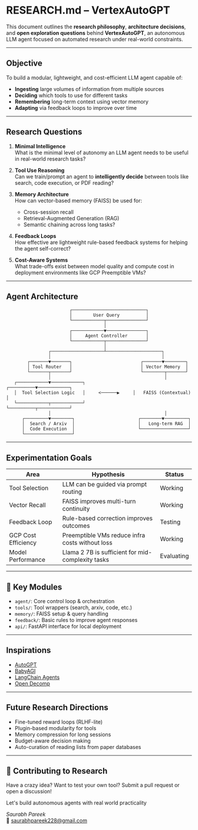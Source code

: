 # RESEARCH.md – VertexAutoGPT

This document outlines the **research philosophy**, **architecture decisions**, and **open exploration questions** behind **VertexAutoGPT**, an autonomous LLM agent focused on automated research under real-world constraints.

---

## Objective

To build a modular, lightweight, and cost-efficient LLM agent capable of:

- **Ingesting** large volumes of information from multiple sources
- **Deciding** which tools to use for different tasks
- **Remembering** long-term context using vector memory
- **Adapting** via feedback loops to improve over time

---

## Research Questions

1. **Minimal Intelligence**  
   What is the minimal level of autonomy an LLM agent needs to be useful in real-world research tasks?

2. **Tool Use Reasoning**  
   Can we train/prompt an agent to **intelligently decide** between tools like search, code execution, or PDF reading?

3. **Memory Architecture**  
   How can vector-based memory (FAISS) be used for:
   - Cross-session recall
   - Retrieval-Augmented Generation (RAG)
   - Semantic chaining across long tasks?

4. **Feedback Loops**  
   How effective are lightweight rule-based feedback systems for helping the agent self-correct?

5. **Cost-Aware Systems**  
   What trade-offs exist between model quality and compute cost in deployment environments like GCP Preemptible VMs?

---

## Agent Architecture

```
                        ┌────────────────────────────┐
                        │        User Query          │
                        └────────────┬───────────────┘
                                     │
                        ┌────────────▼───────────────┐
                        │     Agent Controller       │
                        └────────────┬───────────────┘
                                     │
                ┌────────────────────┴─────────────────────┐
                │                                          │
        ┌───────▼───────┐                          ┌───────▼────────┐
        │ Tool Router   │                          │ Vector Memory  │
        └───────┬───────┘                          └────────┬───────┘
                │                                           │
   ┌────────────▼────────────┐                  ┌──────────▼────────────┐
   │  Tool Selection Logic   │     <──────▶     │   FAISS (Contextual)  │
   └────────────┬────────────┘                  └──────────┬────────────┘
                │                                           │
      ┌─────────▼────────┐                        ┌────────▼─────────┐
      │  Search / Arxiv  │                        │   Long-term RAG  │
      │  Code Execution  │                        └──────────────────┘
      └──────────────────┘

```

---

## Experimentation Goals

| Area                | Hypothesis                                         | Status     |
|---------------------|----------------------------------------------------|------------|
| Tool Selection      | LLM can be guided via prompt routing               |  Working |
| Vector Recall       | FAISS improves multi-turn continuity               |  Working |
| Feedback Loop       | Rule-based correction improves outcomes            |  Testing |
| GCP Cost Efficiency | Preemptible VMs reduce infra costs without loss    |  Working |
| Model Performance   | Llama 2 7B is sufficient for mid-complexity tasks  |  Evaluating |

---

## 📂 Key Modules

- `agent/`: Core control loop & orchestration
- `tools/`: Tool wrappers (search, arxiv, code, etc.)
- `memory/`: FAISS setup & query handling
- `feedback/`: Basic rules to improve agent responses
- `api/`: FastAPI interface for local deployment

---

## Inspirations

- [AutoGPT](https://github.com/Torantulino/Auto-GPT)
- [BabyAGI](https://github.com/yoheinakajima/babyagi)
- [LangChain Agents](https://docs.langchain.com/docs/components/agents)
- [Open Decomp](https://open-decomp.github.io)

---

## Future Research Directions

-  Fine-tuned reward loops (RLHF-lite)
-  Plugin-based modularity for tools
-  Memory compression for long sessions
-  Budget-aware decision making
-  Auto-curation of reading lists from paper databases

---

## 🙋 Contributing to Research

Have a crazy idea? Want to test your own tool? Submit a pull request or open a discussion!

Let's build autonomous agents with real world practicality 

*Saurabh Pareek*  
📨 saurabhpareek228@gmail.com
